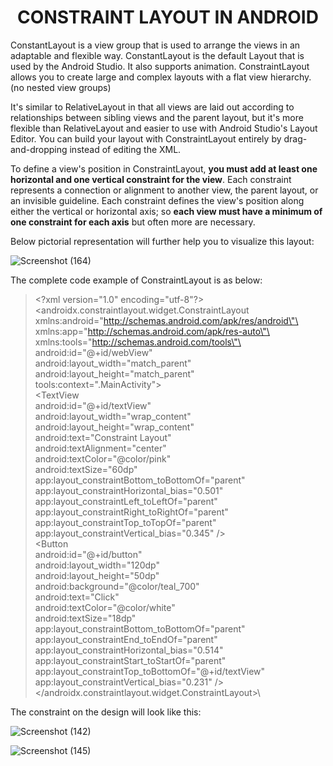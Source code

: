 <div align="center">

  # CONSTRAINT LAYOUT IN ANDROID
</div>
ConstantLayout is a view group that is used to arrange the views in an
adaptable and flexible way. ConstantLayout is the default Layout that is
used by the Android Studio. It also supports animation. ConstraintLayout
allows you to create large and complex layouts with a flat view hierarchy.
 (no nested view groups)

It\'s similar to RelativeLayout in that all views are laid out according
to relationships between sibling views and the parent layout, but it\'s
more flexible than RelativeLayout and easier to use with Android
Studio\'s Layout Editor. You can build your layout with ConstraintLayout
entirely by drag-and-dropping instead of editing the XML.

To define a view\'s position in ConstraintLayout, **you must add at
least one horizontal and one vertical constraint for the view**. Each
constraint represents a connection or alignment to another view, the
parent layout, or an invisible guideline. Each constraint defines the
view\'s position along either the vertical or horizontal axis; so **each
view must have a minimum of one constraint for each axis** but often
more are necessary.

Below pictorial representation will further help you to visualize this layout:

![Screenshot (164)](https://user-images.githubusercontent.com/58635404/134634033-f3a74ebe-859e-467e-85fc-12a047f5b6bc.png)



The complete code example of ConstraintLayout is as below:

>\<?xml version=\"1.0\" encoding=\"utf-8\"?>\
>\<androidx.constraintlayout.widget.ConstraintLayout\
>xmlns:android=\"http://schemas.android.com/apk/res/android\"\
>xmlns:app=\"http://schemas.android.com/apk/res-auto\"\
>xmlns:tools=\"http://schemas.android.com/tools\"\
>android:id=\"@+id/webView\"\
>android:layout_width=\"match_parent\"\
>android:layout_height=\"match_parent\"\
>tools:context=\".MainActivity\"\>\
>\<TextView\
>android:id=\"@+id/textView\"\
>android:layout_width=\"wrap_content\"\
>android:layout_height=\"wrap_content\"\
>android:text=\"Constraint Layout\"\
>android:textAlignment=\"center\"\
>android:textColor=\"\@color/pink\"\
>android:textSize=\"60dp\"\
>app:layout_constraintBottom_toBottomOf=\"parent\"\
>app:layout_constraintHorizontal_bias=\"0.501\"\
>app:layout_constraintLeft_toLeftOf=\"parent\"\
>app:layout_constraintRight_toRightOf=\"parent\"\
>app:layout_constraintTop_toTopOf=\"parent\"\
>app:layout_constraintVertical_bias=\"0.345\" />\
>\<Button\
>android:id=\"@+id/button\"\
>android:layout_width=\"120dp\"\
>android:layout_height=\"50dp\"\
>android:background=\"\@color/teal_700\"\
>android:text=\"Click\"\
>android:textColor=\"\@color/white\"\
>android:textSize=\"18dp\"\
>app:layout_constraintBottom_toBottomOf=\"parent\"\
>app:layout_constraintEnd_toEndOf=\"parent\"\
>app:layout_constraintHorizontal_bias=\"0.514\"\
>app:layout_constraintStart_toStartOf=\"parent\"\
>app:layout_constraintTop_toBottomOf=\"@+id/textView\"\
>app:layout_constraintVertical_bias=\"0.231\" />\
>\</androidx.constraintlayout.widget.ConstraintLayout>\

The constraint on the design will look like this:

![Screenshot (142)](https://user-images.githubusercontent.com/58635404/134635210-7a03f2fb-3c8f-45d7-bc75-b43c35055440.png)



![Screenshot (145)](https://user-images.githubusercontent.com/58635404/134635247-6018175b-d364-4402-b27c-fa530efcc009.png)
